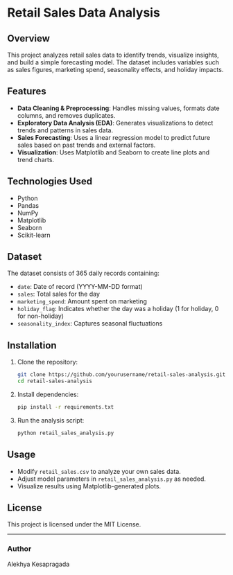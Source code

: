 # Retail Sales Data Analysis

## Overview
This project analyzes retail sales data to identify trends, visualize insights, and build a simple forecasting model. The dataset includes variables such as sales figures, marketing spend, seasonality effects, and holiday impacts.

## Features
- **Data Cleaning & Preprocessing**: Handles missing values, formats date columns, and removes duplicates.
- **Exploratory Data Analysis (EDA)**: Generates visualizations to detect trends and patterns in sales data.
- **Sales Forecasting**: Uses a linear regression model to predict future sales based on past trends and external factors.
- **Visualization**: Uses Matplotlib and Seaborn to create line plots and trend charts.

## Technologies Used
- Python
- Pandas
- NumPy
- Matplotlib
- Seaborn
- Scikit-learn

## Dataset
The dataset consists of 365 daily records containing:
- `date`: Date of record (YYYY-MM-DD format)
- `sales`: Total sales for the day
- `marketing_spend`: Amount spent on marketing
- `holiday_flag`: Indicates whether the day was a holiday (1 for holiday, 0 for non-holiday)
- `seasonality_index`: Captures seasonal fluctuations

## Installation
1. Clone the repository:
   ```bash
   git clone https://github.com/yourusername/retail-sales-analysis.git
   cd retail-sales-analysis
   ```
2. Install dependencies:
   ```bash
   pip install -r requirements.txt
   ```
3. Run the analysis script:
   ```bash
   python retail_sales_analysis.py
   ```

## Usage
- Modify `retail_sales.csv` to analyze your own sales data.
- Adjust model parameters in `retail_sales_analysis.py` as needed.
- Visualize results using Matplotlib-generated plots.

## License
This project is licensed under the MIT License.

---

### Author
Alekhya Kesapragada

